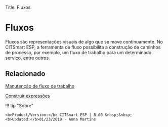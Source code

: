 Title: Fluxos

# Fluxos

Fluxos são representações visuais de algo que se move continuamente. No CITSmart ESP, a ferramenta de fluxo possibilita a construção de caminhos de processo, por exemplo, um fluxo de trabalho para um determinado serviço, entre outros.

## Relacionado

[Manutenção de fluxo de trabalho][1]  

[Construir expressões][2]  

[1]:/pt-br/citsmart-esp-8/platform-administration//flow-maintenance/workflow.maintenance.html
[2]:/pt-br/citsmart-esp-8/platform-administration/flow-maintenance/expressions-creator.html

!!! tip "Sobre"

    <b>Product/Version:</b> CITSmart ESP | 8.00 &nbsp;&nbsp;
    <b>Updated:</b>01/23/2019 - Anna Martins  
	
